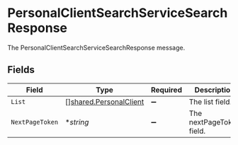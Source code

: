 # PersonalClientSearchServiceSearchResponse

The PersonalClientSearchServiceSearchResponse message.


## Fields

| Field                                                                   | Type                                                                    | Required                                                                | Description                                                             |
| ----------------------------------------------------------------------- | ----------------------------------------------------------------------- | ----------------------------------------------------------------------- | ----------------------------------------------------------------------- |
| `List`                                                                  | [][shared.PersonalClient](../../../pkg/models/shared/personalclient.md) | :heavy_minus_sign:                                                      | The list field.                                                         |
| `NextPageToken`                                                         | **string*                                                               | :heavy_minus_sign:                                                      | The nextPageToken field.                                                |